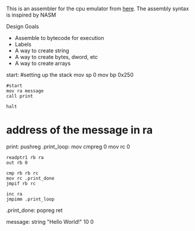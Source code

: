<p>This is an assembler for the cpu emulator from <a href="https://github.com/KevinDo76/CpuEmu-CMAKE">here</a>. The assembly syntax is inspired by NASM</p>

<p>Design Goals</p>
<ul>
  <li>Assemble to bytecode for execution</li>
  <li>Labels</li>
  <li>A way to create string</li>
  <li>A way to create bytes, dword, etc</li>
  <li>A way to create arrays</li>
  
</ul>

<p>
start:
    #setting up the stack
    mov sp 0
    mov bp 0x250

    #start
    mov ra message
    call print

    halt

# address of the message in ra
print:
    pushreg
.print_loop:
    mov cmpreg 0
    mov rc 0

    readptr1 rb ra
    out rb 0

    cmp rb rb rc
    mov rc .print_done
    jmpif rb rc

    inc ra
    jmpimm .print_loop

.print_done:
    popreg
    ret


message:
    string "Hello World!" 10 0
</p>
